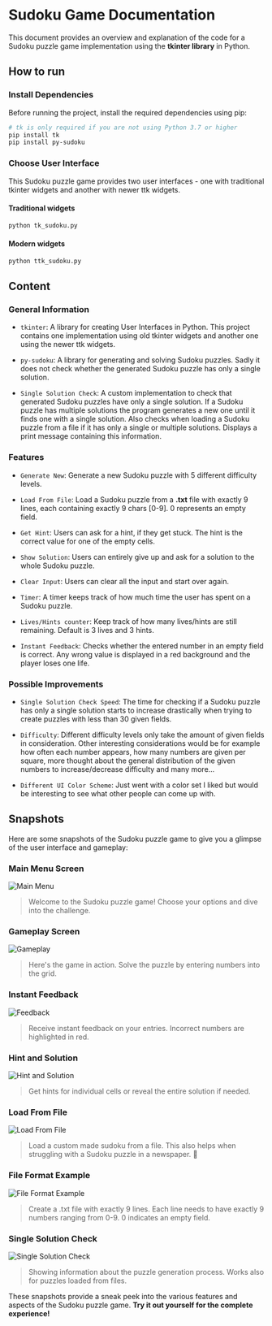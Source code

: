 # Sudoku Game Documentation

This document provides an overview and explanation of the code for a Sudoku puzzle game implementation using the **tkinter library** in Python.

## How to run

### Install Dependencies

Before running the project, install the required dependencies using pip:

``` bash
# tk is only required if you are not using Python 3.7 or higher
pip install tk
pip install py-sudoku
```

### Choose User Interface

This Sudoku puzzle game provides two user interfaces - one with traditional tkinter widgets and another with newer ttk widgets.

#### Traditional widgets

``` bash
python tk_sudoku.py
```

#### Modern widgets

``` bash
python ttk_sudoku.py
```

## Content

### General Information

- `tkinter`: A library for creating User Interfaces in Python. This project contains one implementation using old tkinter widgets and another one using the newer ttk widgets.

- `py-sudoku`: A library for generating and solving Sudoku puzzles. Sadly it does not check whether the generated Sudoku puzzle has only a single solution.

- `Single Solution Check`: A custom implementation to check that generated Sudoku puzzles have only a single solution. If a Sudoku puzzle has multiple solutions the program generates a new one until it finds one with a single solution. Also checks when loading a Sudoku puzzle from a file if it has only a single or multiple solutions. Displays a print message containing this information.

### Features

- `Generate New`: Generate a new Sudoku puzzle with 5 different difficulty levels.

- `Load From File`: Load a Sudoku puzzle from a **.txt** file with exactly 9 lines, each containing exactly 9 chars [0-9]. 0 represents an empty field.

- `Get Hint`: Users can ask for a hint, if they get stuck. The hint is the correct value for one of the empty cells.

- `Show Solution`: Users can entirely give up and ask for a solution to the whole Sudoku puzzle.

- `Clear Input`: Users can clear all the input and start over again.

- `Timer`: A timer keeps track of how much time the user has spent on a Sudoku puzzle.

- `Lives/Hints counter`: Keep track of how many lives/hints are still remaining. Default is 3 lives and 3 hints.

- `Instant Feedback`: Checks whether the entered number in an empty field is correct. Any wrong value is displayed in a red background and the player loses one life.

### Possible Improvements

- `Single Solution Check Speed`: The time for checking if a Sudoku puzzle has only a single solution starts to increase drastically when trying to create puzzles with less than 30 given fields.

- `Difficulty`: Different difficulty levels only take the amount of given fields in consideration. Other interesting considerations would be for example how often each number appears, how many numbers are given per square, more thought about the general distribution of the given numbers to increase/decrease difficulty and many more...

- `Different UI Color Scheme`: Just went with a color set I liked but would be interesting to see what other people can come up with.

## Snapshots

Here are some snapshots of the Sudoku puzzle game to give you a glimpse of the user interface and gameplay:

### Main Menu Screen

![Main Menu](snapshots/tk_menu_screen.png)
> Welcome to the Sudoku puzzle game! Choose your options and dive into the challenge.

### Gameplay Screen

![Gameplay](snapshots/tk_sudoku_screen.png)
> Here's the game in action. Solve the puzzle by entering numbers into the grid.

### Instant Feedback

![Feedback](snapshots/tk_sudoku_screen_feedback.png)
> Receive instant feedback on your entries. Incorrect numbers are highlighted in red.

### Hint and Solution

![Hint and Solution](snapshots/tk_show_solution.png)
> Get hints for individual cells or reveal the entire solution if needed.

### Load From File

![Load From File](snapshots/tk_load_from_file.png)
> Load a custom made sudoku from a file. This also helps when struggling with a Sudoku puzzle in a newspaper. :slightly_smiling_face:

### File Format Example

![File Format Example](snapshots/file_format_example.png)
> Create a .txt file with exactly 9 lines. Each line needs to have exactly 9 numbers ranging from 0-9. 0 indicates an empty field.

### Single Solution Check

![Single Solution Check](snapshots/single_solution_check.png)
> Showing information about the puzzle generation process. Works also for puzzles loaded from files.

These snapshots provide a sneak peek into the various features and aspects of the Sudoku puzzle game. **Try it out yourself for the complete experience!**
